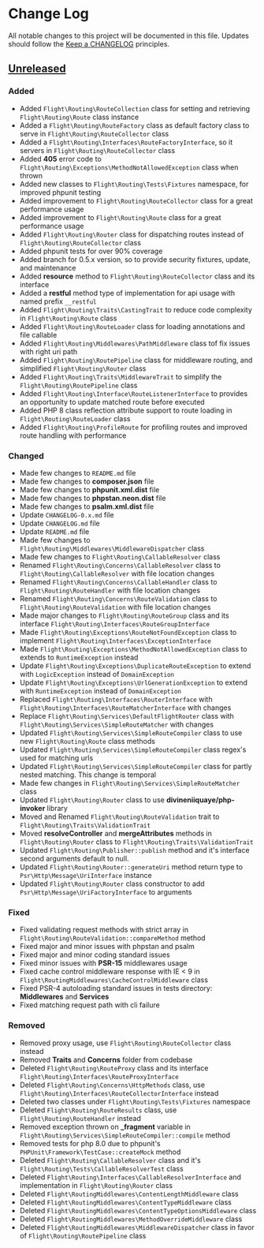 # Change Log
All notable changes to this project will be documented in this file.
Updates should follow the [Keep a CHANGELOG](https://keepachangelog.com/) principles.

## [Unreleased][unreleased]

### Added
- Added `Flight\Routing\RouteCollection` class for setting and retrieving `Flight\Routing\Route` class instance
- Added a `Flight\Routing\RouteFactory` class as default factory class to serve in `Flight\Routing\RouteCollector` class
- Added a `Flight\Routing\Interfaces\RouteFactoryInterface`, so it servers in `Flight\Routing\RouteCollector` class
- Added **405** error code to `Flight\Routing\Exceptions\MethodNotAllowedException` class when thrown
- Added new classes to `Flight\Routing\Tests\Fixtures` namespace, for improved phpunit testing
- Added improvement to `Flight\Routing\RouteCollector` class for a great performance usage
- Added improvement to `Flight\Routing\Route` class for a great performance usage
- Added `Flight\Routing\Router` class for dispatching routes instead of `Flight\Routing\RouteCollector` class
- Added phpunit tests for over 90% coverage
- Added branch for 0.5.x version, so to provide security fixtures, update, and maintenance
- Added **resource** method to `Flight\Routing\RouteCollector` class and its interface
- Added a **restful** method type of implementation for api usage with named prefix `__restful`
- Added `Flight\Routing\Traits\CastingTrait` to reduce code complexity in `Flight\Routing\Route` class
- Added `Flight\Routing\RouteLoader` class for loading annotations and file callable
- Added `Flight\Routing\Middlewares\PathMiddleware` class tof fix issues with right uri path
- Added `Flight\Routing\RoutePipeline` class for middleware routing, and simplified `Flight\Routing\Router` class
- Added `Flight\Routing\Traits\MiddlewareTrait` to simplify the `Flight\Routing\RoutePipeline` class
- Added `Flight\Routing\Interface\RouteListenerInterface` to provides an opportunity to update matched route before executed
- Added PHP 8 class reflection attribute support to route loading in `Flight\Routing\RouteLoader` class
- Added `Flight\Routing\ProfileRoute` for profiling routes and improved route handling with performance

### Changed
- Made few changes to `README.md` file
- Made few changes to **composer.json** file
- Made few changes to **phpunit.xml.dist** file
- Made few changes to **phpstan.neon.dist** file
- Made few changes to **psalm.xml.dist** file
- Update `CHANGELOG-0.x.md` file
- Update `CHANGELOG.md` file
- Update `README.md` file
- Made few changes to `Flight\Routing\Middlewares\MiddlewareDispatcher` class
- Made few changes to `Flight\Routing\CallableResolver` class
- Renamed `Flight\Routing\Concerns\CallableResolver` class to `Flight\Routing\CallableResolver` with file location changes
- Renamed `Flight\Routing\Concerns\CallableHandler` class to `Flight\Routing\RouteHandler` with file location changes
- Renamed `Flight\Routing\Concerns\RouteValidation` class to `Flight\Routing\RouteValidation` with file location changes
- Made major changes to `Flight\Routing\RouteGroup` class and its interface `Flight\Routing\Interfaces\RouteGroupInterface`
- Made `Flight\Routing\Exceptions\RouteNotFoundException` class to implement `Flight\Routing\Interfaces\ExceptionInterface`
- Made `Flight\Routing\Exceptions\MethodNotAllowedException` class to extends to `RuntimeException` instead
- Update `Flight\Routing\Exceptions\DuplicateRouteException` to extend with `LogicException` instead of `DomainException`
- Update `Flight\Routing\Exceptions\UrlGenerationException` to extend with `RuntimeException` instead of `DomainException`
- Replaced `Flight\Routing\Interfaces\RouterInterface` with `Flight\Routing\Interfaces\RouteMatcherInterface` with changes
- Replace `Flight\Routing\Services\DefaultFlightRouter` class with `Flight\Routing\Services\SimpleRouteMatcher` with changes
- Updated `Flight\Routing\Services\SimpleRouteCompiler` class to use new `Flight\Routing\Route` class methods
- Updated `Flight\Routing\Services\SimpleRouteCompiler` class regex's used for matching urls
- Updated `Flight\Routing\Services\SimpleRouteCompiler` class for partly nested matching. This change is temporal
- Made few changes in `Flight\Routing\Services\SimpleRouteMatcher` class
- Updated `Flight\Routing\Router` class to use **divineniiquaye/php-invoker** library
- Moved and Renamed `Flight\Routing\RouteValidation` trait to `Flight\Routing\Traits\ValidationTrait`
- Moved **resolveController** and **mergeAttributes** methods in `Flight\Routing\Router` class to `Flight\Routing\Traits\ValidationTrait`
- Updated `Flight\Routing\Publisher::publish` method and it's interface second arguments default to null.
- Updated `Flight\Routing\Router::generateUri` method return type to `Psr\Http\Message\UriInterface` instance
- Updated `Flight\Routing\Router` class constructor to add `Psr\Http\Message\UriFactoryInterface` to arguments

### Fixed
- Fixed validating request methods with strict array in `Flight\Routing\RouteValidation::compareMethod` method
- Fixed major and minor issues with phpstan and psalm
- Fixed major and minor coding standard issues
- Fixed minor issues with **PSR-15** middlewares usage
- Fixed cache control middleware response with IE < 9 in `Flight\RoutingMiddlewares\CacheControlMiddleware` class
- Fixed PSR-4 autoloading standard issues in tests directory: **Middlewares** and **Services**
- Fixed matching request path with cli failure

### Removed
- Removed proxy usage, use `Flight\Routing\RouteCollector` class instead
- Removed **Traits** and **Concerns** folder from codebase
- Deleted `Flight\Routing\RouteProxy` class and its interface `Flight\Routing\Interfaces\RouteProxyInterface`
- Deleted `Flight\Routing\Concerns\HttpMethods` class, use `Flight\Routing\Interfaces\RouteCollectorInterface` instead
- Deleted two classes under `Flight\Routing\Tests\Fixtures` namespace
- Deleted `Flight\Routing\RouteResults` class, use `Flight\Routing\RouteHandler` instead
- Removed exception thrown on **_fragment** variable in `Flight\Routing\Services\SimpleRouteCompiler::compile` method
- Removed tests for php 8.0 due to phpunit's `PHPUnit\Framework\TestCase::createMock` method
- Deleted `Flight\Routing\CallableResolver` class and it's `Flight\Routing\Tests\CallableResolverTest` class
- Deleted `Flight\Routing\Interfaces\CallableResolverInterface` and implementation in `Flight\Routing\Router` class
- Deleted `Flight\RoutingMiddlewares\ContentLengthMiddleware` class
- Deleted `Flight\RoutingMiddlewares\ContentTypeMiddleware` class
- Deleted `Flight\RoutingMiddlewares\ContentTypeOptionsMiddleware` class
- Deleted `Flight\RoutingMiddlewares\MethodOverrideMiddleware` class
- Deleted `Flight\RoutingMiddlewares\MiddlewareDispatcher` class in favor of `Flight\Routing\RoutePipeline` class

[unreleased]: https://github.com/divineniiquaye/flight-routing/compare/v0.5.2...master
